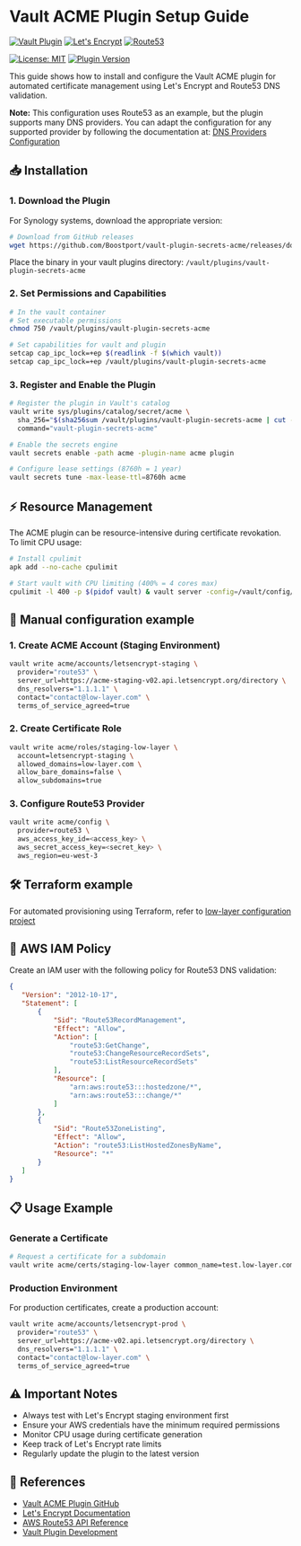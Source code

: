 # Vault ACME Plugin Setup Guide

[![Vault Plugin](https://img.shields.io/badge/Vault%20Plugin-ACME-black?style=for-the-badge&logo=vault&logoColor=white)](https://github.com/Boostport/vault-plugin-secrets-acme)
[![Let's Encrypt](https://img.shields.io/badge/Let's%20Encrypt-003A70?style=for-the-badge&logo=letsencrypt&logoColor=white)](https://letsencrypt.org/)
[![Route53](https://img.shields.io/badge/Route53-FF9900?style=for-the-badge&logo=amazonroute53&logoColor=white)](https://aws.amazon.com/route53/)

[![License: MIT](https://img.shields.io/badge/License-MIT-yellow.svg)](https://opensource.org/licenses/MIT)
[![Plugin Version](https://img.shields.io/github/v/release/Boostport/vault-plugin-secrets-acme)](https://github.com/Boostport/vault-plugin-secrets-acme/releases)

This guide shows how to install and configure the Vault ACME plugin for automated certificate management using Let's Encrypt and Route53 DNS validation.

**Note:** This configuration uses Route53 as an example, but the plugin supports many DNS providers. You can adapt the configuration for any supported provider by following the documentation at: [DNS Providers Configuration](https://github.com/Boostport/vault-plugin-secrets-acme/blob/main/website/source/docs/secrets/acme/dns-providers.html.md)

## 📥 Installation

### 1. Download the Plugin

For Synology systems, download the appropriate version:

```bash
# Download from GitHub releases
wget https://github.com/Boostport/vault-plugin-secrets-acme/releases/download/<version>/vault-plugin-secrets-acme_<version>_linux_amd64
```

Place the binary in your vault plugins directory: `/vault/plugins/vault-plugin-secrets-acme`

### 2. Set Permissions and Capabilities

```bash
# In the vault container
# Set executable permissions
chmod 750 /vault/plugins/vault-plugin-secrets-acme

# Set capabilities for vault and plugin
setcap cap_ipc_lock=+ep $(readlink -f $(which vault))
setcap cap_ipc_lock=+ep /vault/plugins/vault-plugin-secrets-acme
```

### 3. Register and Enable the Plugin

```bash
# Register the plugin in Vault's catalog
vault write sys/plugins/catalog/secret/acme \
  sha_256="$(sha256sum /vault/plugins/vault-plugin-secrets-acme | cut -d' ' -f1)" \
  command="vault-plugin-secrets-acme"

# Enable the secrets engine
vault secrets enable -path acme -plugin-name acme plugin

# Configure lease settings (8760h = 1 year)
vault secrets tune -max-lease-ttl=8760h acme
```

## ⚡ Resource Management

The ACME plugin can be resource-intensive during certificate revokation. To limit CPU usage:

```bash
# Install cpulimit
apk add --no-cache cpulimit

# Start vault with CPU limiting (400% = 4 cores max)
cpulimit -l 400 -p $(pidof vault) & vault server -config=/vault/config/vault.hcl
```

## 🚀 Manual configuration example

### 1. Create ACME Account (Staging Environment)

```bash
vault write acme/accounts/letsencrypt-staging \
  provider="route53" \
  server_url=https://acme-staging-v02.api.letsencrypt.org/directory \
  dns_resolvers="1.1.1.1" \
  contact="contact@low-layer.com" \
  terms_of_service_agreed=true
```

### 2. Create Certificate Role

```bash
vault write acme/roles/staging-low-layer \
  account=letsencrypt-staging \
  allowed_domains=low-layer.com \
  allow_bare_domains=false \
  allow_subdomains=true
```

### 3. Configure Route53 Provider

```bash
vault write acme/config \
  provider=route53 \
  aws_access_key_id=<access_key> \
  aws_secret_access_key=<secret_key> \
  aws_region=eu-west-3
```

## 🛠️ Terraform example
For automated provisioning using Terraform, refer to
[low-layer configuration project](https://github.com/Astocanthus/low-layer-platform/blob/main/terraform/vault/r_acme.tf)

## 🔐 AWS IAM Policy

Create an IAM user with the following policy for Route53 DNS validation:

```json
{
   "Version": "2012-10-17",
   "Statement": [
       {
           "Sid": "Route53RecordManagement",
           "Effect": "Allow",
           "Action": [
               "route53:GetChange",
               "route53:ChangeResourceRecordSets",
               "route53:ListResourceRecordSets"
           ],
           "Resource": [
               "arn:aws:route53:::hostedzone/*",
               "arn:aws:route53:::change/*"
           ]
       },
       {
           "Sid": "Route53ZoneListing",
           "Effect": "Allow",
           "Action": "route53:ListHostedZonesByName",
           "Resource": "*"
       }
   ]
}
```

## 📋 Usage Example

### Generate a Certificate

```bash
# Request a certificate for a subdomain
vault write acme/certs/staging-low-layer common_name=test.low-layer.com
```

### Production Environment

For production certificates, create a production account:

```bash
vault write acme/accounts/letsencrypt-prod \
  provider="route53" \
  server_url=https://acme-v02.api.letsencrypt.org/directory \
  dns_resolvers="1.1.1.1" \
  contact="contact@low-layer.com" \
  terms_of_service_agreed=true
```

## ⚠️ Important Notes

- Always test with Let's Encrypt staging environment first
- Ensure your AWS credentials have the minimum required permissions
- Monitor CPU usage during certificate generation
- Keep track of Let's Encrypt rate limits
- Regularly update the plugin to the latest version

## 🔗 References

- [Vault ACME Plugin GitHub](https://github.com/Boostport/vault-plugin-secrets-acme)
- [Let's Encrypt Documentation](https://letsencrypt.org/docs/)
- [AWS Route53 API Reference](https://docs.aws.amazon.com/route53/latest/APIReference/)
- [Vault Plugin Development](https://developer.hashicorp.com/vault/docs/plugins)